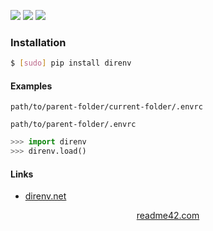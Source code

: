 <!--
https://readme42.com
-->


[![](https://img.shields.io/pypi/v/direnv.svg?maxAge=3600)](https://pypi.org/project/direnv/)
[![](https://img.shields.io/badge/License-Unlicense-blue.svg?longCache=True)](https://unlicense.org/)
[![](https://github.com/andrewp-as-is/direnv.py/workflows/tests42/badge.svg)](https://github.com/andrewp-as-is/direnv.py/actions)

### Installation
```bash
$ [sudo] pip install direnv
```

#### Examples
`path/to/parent-folder/current-folder/.envrc`

`path/to/parent-folder/.envrc`

```python
>>> import direnv
>>> direnv.load()
```

#### Links
+   [direnv.net](https://direnv.net/)

<p align="center">
    <a href="https://readme42.com/">readme42.com</a>
</p>